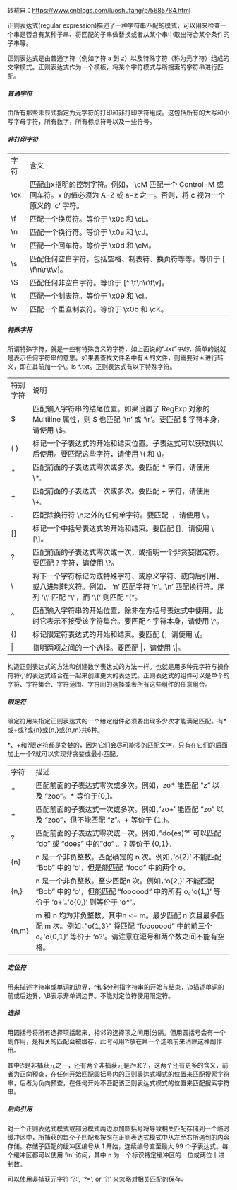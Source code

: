 转载自：https://www.cnblogs.com/luoshufang/p/5685784.html

正则表达式(regular expression)描述了一种字符串匹配的模式，可以用来检查一个串是否含有某种子串、将匹配的子串做替换或者从某个串中取出符合某个条件的子串等。

正则表达式是由普通字符（例如字符 a 到 z）以及特殊字符（称为元字符）组成的文字模式。正则表达式作为一个模板，将某个字符模式与所搜索的字符串进行匹配。

##### 普通字符
由所有那些未显式指定为元字符的打印和非打印字符组成。这包括所有的大写和小写字母字符，所有数字，所有标点符号以及一些符号。

##### 非打印字符
<table>
	<tr>
		<td>字符</td>
		<td>含义</td>
	</tr>
	<tr>
		<td>\cx</td>
		<td>匹配由x指明的控制字符。例如， \cM 匹配一个 Control-M 或回车符。x 的值必须为 A-Z 或 a-z 之一。否则，将 c 视为一个原义的 ‘c’ 字符。</td>
	</tr>
	<tr>
		<td>\f</td>
		<td>匹配一个换页符。等价于 \x0c 和 \cL。</td>
	</tr>
	<tr>
		<td>\n	</td>
		<td>匹配一个换行符。等价于 \x0a 和 \cJ。</td>
	</tr>
	<tr>
		<td>\r</td>
		<td>匹配一个回车符。等价于 \x0d 和 \cM。</td>
	</tr>
	<tr>
		<td>\s</td>
		<td>匹配任何空白字符，包括空格、制表符、换页符等等。等价于 [ \f\n\r\t\v]。</td>
	</tr>
	<tr>
		<td>\S</td>
		<td>匹配任何非空白字符。等价于 [^ \f\n\r\t\v]。</td>
	</tr>
	<tr>
		<td>\t</td>
		<td>匹配一个制表符。等价于 \x09 和 \cI。</td>
	</tr>
	<tr>
		<td>\v</td>
		<td>匹配一个垂直制表符。等价于 \x0b 和 \cK。</td>
	</tr>
</table>

##### 特殊字符
所谓特殊字符，就是一些有特殊含义的字符，如上面说的”*.txt”中的*，简单的说就是表示任何字符串的意思。如果要查找文件名中有＊的文件，则需要对＊进行转义，即在其前加一个\。ls \*.txt。正则表达式有以下特殊字符。
<table>
	<tr>
		<td>特别字符</td>
		<td>说明</td>
	</tr>
	<tr>
		<td>$</td>
		<td>匹配输入字符串的结尾位置。如果设置了 RegExp 对象的 Multiline 属性，则 $ 也匹配 ‘\n’ 或 ‘\r’。要匹配 $ 字符本身，请使用 \$。</td>
	</tr>
	<tr>
		<td>( )</td>
		<td>标记一个子表达式的开始和结束位置。子表达式可以获取供以后使用。要匹配这些字符，请使用 \( 和 \)。</td>
	</tr>
	<tr>
		<td>*</td>
		<td>匹配前面的子表达式零次或多次。要匹配 * 字符，请使用 \*。</td>
	</tr>
	<tr>
		<td>+</td>
		<td>匹配前面的子表达式一次或多次。要匹配 + 字符，请使用 \+。</td>
	</tr>
	<tr>
		<td>.</td>
		<td>匹配除换行符 \n之外的任何单字符。要匹配 .，请使用 \.。</td>
	</tr>
	<tr>
		<td>[]</td>
		<td>标记一个中括号表达式的开始和结束。要匹配 []，请使用 \[\]。</td>
	</tr>
	<tr>
		<td>?</td>
		<td>匹配前面的子表达式零次或一次，或指明一个非贪婪限定符。要匹配 ? 字符，请使用 \?。</td>
	</tr>
	<tr>
		<td>\</td>
		<td>将下一个字符标记为或特殊字符、或原义字符、或向后引用、或八进制转义符。例如， ‘n’ 匹配字符 ‘n’。’\n’ 匹配换行符。序列 ‘\\’ 匹配 “\”，而 ‘\(’ 则匹配 “(”。</td>
	</tr>
	<tr>
		<td>^</td>
		<td>匹配输入字符串的开始位置，除非在方括号表达式中使用，此时它表示不接受该字符集合。要匹配 ^ 字符本身，请使用 \^。</td>
	</tr>
	<tr>
		<td>{}</td>
		<td>标记限定符表达式的开始和结束。要匹配 {，请使用 \{。</td>
	</tr>
	<tr>
		<td>|</td>
		<td>指明两项之间的一个选择。要匹配 |，请使用 \|。</td>
	</tr>
</table>

构造正则表达式的方法和创建数学表达式的方法一样。也就是用多种元字符与操作符将小的表达式结合在一起来创建更大的表达式。正则表达式的组件可以是单个的字符、字符集合、字符范围、字符间的选择或者所有这些组件的任意组合。 

##### 限定符
限定符用来指定正则表达式的一个给定组件必须要出现多少次才能满足匹配。有*或+或?或{n}或{n,}或{n,m}共6种。

*、+和?限定符都是贪婪的，因为它们会尽可能多的匹配文字，只有在它们的后面加上一个?就可以实现非贪婪或最小匹配。
<table>
	<tr>
		<td>字符</td>
		<td>描述</td>
	</tr>
	<tr>
		<td>*</td>
		<td>匹配前面的子表达式零次或多次。例如，zo* 能匹配 “z” 以及 “zoo”。* 等价于{0,}。</td>
	</tr>
	<tr>
		<td>+</td>
		<td>匹配前面的子表达式一次或多次。例如，’zo+’ 能匹配 “zo” 以及 “zoo”，但不能匹配 “z”。+ 等价于 {1,}。</td>
	</tr>
	<tr>
		<td>?</td>
		<td>匹配前面的子表达式零次或一次。例如，”do(es)?” 可以匹配 “do” 或 “does” 中的”do” 。? 等价于 {0,1}。</td>
	</tr>
	<tr>
		<td>{n}</td>
		<td>n 是一个非负整数。匹配确定的 n 次。例如，’o{2}’ 不能匹配 “Bob” 中的 ‘o’，但是能匹配 “food” 中的两个 o。</td>
	</tr>
	<tr>
		<td>{n,}</td>
		<td>n 是一个非负整数。至少匹配n 次。例如，’o{2,}’ 不能匹配 “Bob” 中的 ‘o’，但能匹配 “foooood” 中的所有 o。’o{1,}’ 等价于 ‘o+’。’o{0,}’ 则等价于 ‘o*’。</td>
	</tr>
	<tr>
		<td>{n,m}</td>
		<td>m 和 n 均为非负整数，其中n <= m。最少匹配 n 次且最多匹配 m 次。例如，”o{1,3}” 将匹配 “fooooood” 中的前三个 o。’o{0,1}’ 等价于 ‘o?’。请注意在逗号和两个数之间不能有空格。</td>
	</tr>
</table>

##### 定位符
用来描述字符串或单词的边界，^和$分别指字符串的开始与结束，\b描述单词的前或后边界，\B表示非单词边界。不能对定位符使用限定符。 

##### 选择
用圆括号将所有选择项括起来，相邻的选择项之间用|分隔。但用圆括号会有一个副作用，是相关的匹配会被缓存，此时可用?:放在第一个选项前来消除这种副作用。

其中?:是非捕获元之一，还有两个非捕获元是?=和?!，这两个还有更多的含义，前者为正向预查，在任何开始匹配圆括号内的正则表达式模式的位置来匹配搜索字符串，后者为负向预查，在任何开始不匹配该正则表达式模式的位置来匹配搜索字符串。

##### 后向引用
对一个正则表达式模式或部分模式两边添加圆括号将导致相关匹配存储到一个临时缓冲区中，所捕获的每个子匹配都按照在正则表达式模式中从左至右所遇到的内容存储。存储子匹配的缓冲区编号从 1 开始，连续编号直至最大 99 个子表达式。每个缓冲区都可以使用 ‘\n’ 访问，其中 n 为一个标识特定缓冲区的一位或两位十进制数。

可以使用非捕获元字符 ‘?:’, ‘?=’, or ‘?!’ 来忽略对相关匹配的保存。